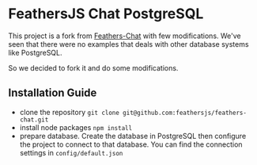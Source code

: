 # FeathersJS Chat PostgreSQL

This project is a fork from [Feathers-Chat](https://github.com/feathersjs/feathers-chat) with few modifications.
We've seen that there were no examples that deals with other database systems like PostgreSQL.

So we decided to fork it and do some modifications.

## Installation Guide
* clone the repository ```git clone git@github.com:feathersjs/feathers-chat.git```
* install node packages ```npm install```
* prepare database. Create the database in PostgreSQL then configure the project to connect to that database. You can find the connection settings in ```config/default.json```
